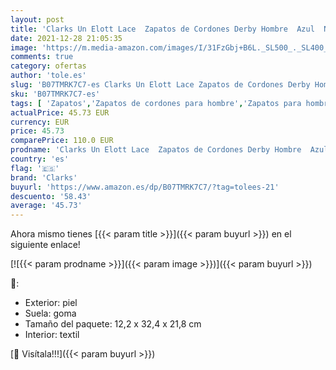 ```yaml
---
layout: post
title: 'Clarks Un Elott Lace  Zapatos de Cordones Derby Hombre  Azul  Navy Nubuck Navy Nubuck   44.5 EU'
date: 2021-12-28 21:05:35
image: 'https://m.media-amazon.com/images/I/31FzGbj+B6L._SL500_._SL400_.jpg'
comments: true
category: ofertas
author: 'tole.es'
slug: 'B07TMRK7C7-es Clarks Un Elott Lace Zapatos de Cordones Derby Hombre Azul...'
sku: 'B07TMRK7C7-es'
tags: [ 'Zapatos','Zapatos de cordones para hombre','Zapatos para hombre','Zapatos y complementos','clarks','zapatos', ]
actualPrice: 45.73 EUR
currency: EUR
price: 45.73
comparePrice: 110.0 EUR
prodname: 'Clarks Un Elott Lace  Zapatos de Cordones Derby Hombre  Azul  Navy Nubuck Navy Nubuck   44.5 EU'
country: 'es'
flag: '🇪🇸'
brand: 'Clarks'
buyurl: 'https://www.amazon.es/dp/B07TMRK7C7/?tag=tolees-21'
descuento: '58.43'
average: '45.73'
---
```


Ahora mismo tienes [{{< param title >}}]({{< param buyurl >}}) en el siguiente enlace!

[![{{< param prodname >}}]({{< param image >}})]({{< param buyurl >}})

🔎:

- Exterior: piel
- Suela: goma
- Tamaño del paquete: 12,2 x 32,4 x 21,8 cm
- Interior: textil

[🛒 Visítala!!!]({{< param buyurl >}})
